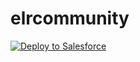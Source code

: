 # elrcommunity

<a href="https://githubsfdeploy.herokuapp.com?owner=Fielo-Plugins&repo=fielocms-fieloelr">
  <img alt="Deploy to Salesforce"
       src="https://raw.githubusercontent.com/afawcett/githubsfdeploy/master/src/main/webapp/resources/img/deploy.png">
</a
